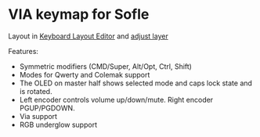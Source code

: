 # VIA keymap for Sofle

Layout in [Keyboard Layout Editor](http://www.keyboard-layout-editor.com/#/gists/76efb423a46cbbea75465cb468eef7ff) and [adjust layer](http://www.keyboard-layout-editor.com/#/gists/4bcf66f922cfd54da20ba04905d56bd4)


Features:

- Symmetric modifiers (CMD/Super, Alt/Opt, Ctrl, Shift)
- Modes for Qwerty and Colemak support
- The OLED on master half shows selected mode and caps lock state and is rotated.
- Left encoder controls volume up/down/mute. Right encoder PGUP/PGDOWN.
- Via support
- RGB underglow support

